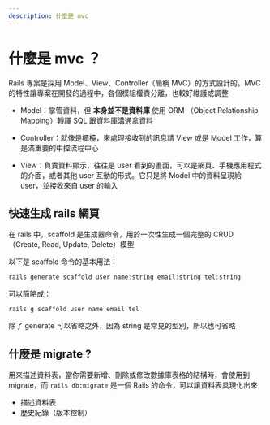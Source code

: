 ```yaml
---
description: 什麼是 mvc
---
```


# 什麼是 mvc ？
Rails 專案是採用 Model、View、Controller（簡稱 MVC）的方式設計的。MVC 的特性讓專案在開發的過程中，各個模組權責分離，也較好維護或調整

* Model：掌管資料，但 **本身並不是資料庫** 使用 ORM （Object Relationship Mapping）轉譯 SQL 跟資料庫溝通拿資料

* Controller：就像是櫃檯，來處理接收到的訊息請 View 或是 Model 工作，算是滿重要的中控流程中心

* View：負責資料顯示，往往是 user 看到的畫面，可以是網頁、手機應用程式的介面，或者其他 user 互動的形式。它只是將 Model 中的資料呈現給 user，並接收來自 user 的輸入

## 快速生成 rails 網頁
在 rails 中，scaffold 是生成器命令，用於一次性生成一個完整的 CRUD（Create, Read, Update, Delete）模型

以下是 scaffold 命令的基本用法：
```js
rails generate scaffold user name:string email:string tel:string
```
可以簡略成：
```js
rails g scaffold user name email tel
```
除了 generate 可以省略之外，因為 string 是常見的型別，所以也可省略

## 什麼是 migrate ?
用來描述資料表，當你需要新增、刪除或修改數據庫表格的結構時，會使用到 migrate，而 `rails db:migrate` 是一個 Rails 的命令，可以讓資料表具現化出來
* 描述資料表
* 歷史紀錄（版本控制）